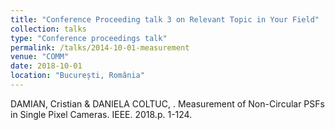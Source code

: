 ```yaml
---
title: "Conference Proceeding talk 3 on Relevant Topic in Your Field"
collection: talks
type: "Conference proceedings talk"
permalink: /talks/2014-10-01-measurement
venue: "COMM"
date: 2018-10-01
location: "București, România"
---
```


DAMIAN, Cristian & DANIELA COLTUC, . Measurement of Non-Circular PSFs in Single Pixel Cameras. IEEE. 2018.p. 1-124. 
